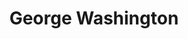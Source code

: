 ---
pid: ns2
title: George Washington
location_transcription: The Park
coordinates: "[-75.13489723245, 39.98230868301]"
zipcode: 
gen_neighborhood: 
neighborhood: 
outside_phl: 
age: '6'
age_range: 6-13
instagram: 
image_file_name: ns_2.jpg
proposal_transcription: 
topic: Person,History
topic_summary: 0, 0
type: Other No Form
keywords_other: 
credit: 
image_labels: 
twitter: 
facebook: 
permalink: "/monuments/ns2/"
layout: item-page
---
